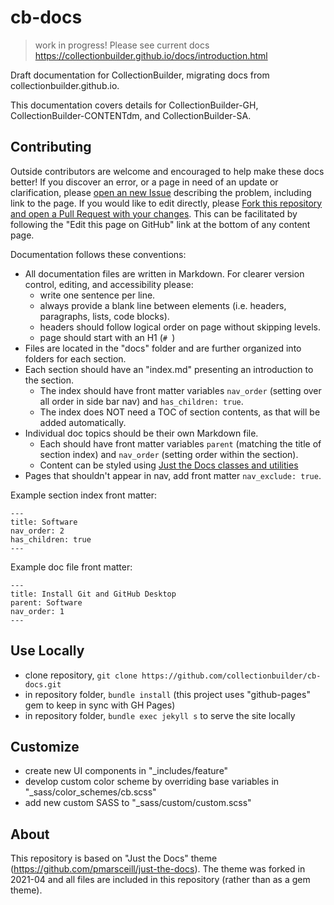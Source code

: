 # cb-docs

> work in progress! 
> Please see current docs <https://collectionbuilder.github.io/docs/introduction.html>

Draft documentation for CollectionBuilder, migrating docs from collectionbuilder.github.io.

This documentation covers details for CollectionBuilder-GH, CollectionBuilder-CONTENTdm, and CollectionBuilder-SA.

## Contributing 

Outside contributors are welcome and encouraged to help make these docs better!
If you discover an error, or a page in need of an update or clarification, please [open an new Issue](https://github.com/CollectionBuilder/cb-docs/issues) describing the problem, including link to the page.
If you would like to edit directly, please [Fork this repository and open a Pull Request with your changes](https://guides.github.com/activities/forking/). 
This can be facilitated by following the "Edit this page on GitHub" link at the bottom of any content page.

Documentation follows these conventions:

- All documentation files are written in Markdown. For clearer version control, editing, and accessibility please:
    - write one sentence per line.
    - always provide a blank line between elements (i.e. headers, paragraphs, lists, code blocks).
    - headers should follow logical order on page without skipping levels.
    - page should start with an H1 (`# `)
- Files are located in the "docs" folder and are further organized into folders for each section.
- Each section should have an "index.md" presenting an introduction to the section. 
    - The index should have front matter variables `nav_order` (setting over all order in side bar nav) and `has_children: true`. 
    - The index does NOT need a TOC of section contents, as that will be added automatically.
- Individual doc topics should be their own Markdown file. 
    - Each should have front matter variables `parent` (matching the title of section index) and `nav_order` (setting order within the section). 
    - Content can be styled using [Just the Docs classes and utilities](https://pmarsceill.github.io/just-the-docs/)
- Pages that shouldn't appear in nav, add front matter `nav_exclude: true`.

Example section index front matter:

```
---
title: Software
nav_order: 2
has_children: true
---
```

Example doc file front matter: 

```
---
title: Install Git and GitHub Desktop
parent: Software
nav_order: 1
---
```

## Use Locally

- clone repository, `git clone https://github.com/collectionbuilder/cb-docs.git`
- in repository folder, `bundle install` (this project uses "github-pages" gem to keep in sync with GH Pages)
- in repository folder, `bundle exec jekyll s` to serve the site locally

## Customize

- create new UI components in "_includes/feature"
- develop custom color scheme by overriding base variables in "_sass/color_schemes/cb.scss"
- add new custom SASS to "_sass/custom/custom.scss"

## About 

This repository is based on "Just the Docs" theme (<https://github.com/pmarsceill/just-the-docs>).
The theme was forked in 2021-04 and all files are included in this repository (rather than as a gem theme). 
